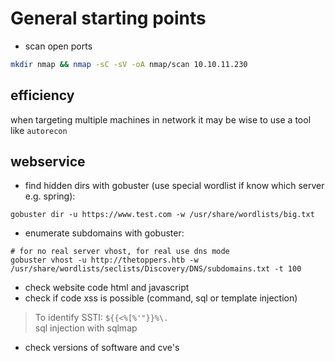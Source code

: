 # General starting points

- scan open ports
```bash
mkdir nmap && nmap -sC -sV -oA nmap/scan 10.10.11.230
```

## efficiency
when targeting multiple machines in network it may be wise to use a tool like `autorecon`

## webservice
- find hidden dirs with gobuster (use special wordlist if know which server e.g. spring):
```
gobuster dir -u https://www.test.com -w /usr/share/wordlists/big.txt
```
- enumerate subdomains with gobuster:
```
# for no real server vhost, for real use dns mode
gobuster vhost -u http://thetoppers.htb -w /usr/share/wordlists/seclists/Discovery/DNS/subdomains.txt -t 100
```
- check website code html and javascript
- check if code xss is possible (command, sql or template injection)
> To identify SSTI: `${{<%[%'"}}%\.`  
> sql injection with sqlmap
- check versions of software and cve's
